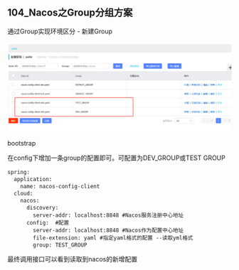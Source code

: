## 104_Nacos之Group分组方案

通过Group实现环境区分 - 新建Group



![image-20220103224032295](./images/20220103224032.png)



bootstrap

在config下增加一条group的配置即可。可配置为DEV_GROUP或TEST GROUP

```
spring:
  application:
    name: nacos-config-client
  cloud:
    nacos:
      discovery:
        server-addr: localhost:8848 #Nacos服务注册中心地址
      config:  #配置
        server-addr: localhost:8848 #Nacos作为配置中心地址
        file-extension: yaml #指定yaml格式的配置 --读取yml格式
        group: TEST_GROUP
```



最终调用接口可以看到读取到nacos的新增配置